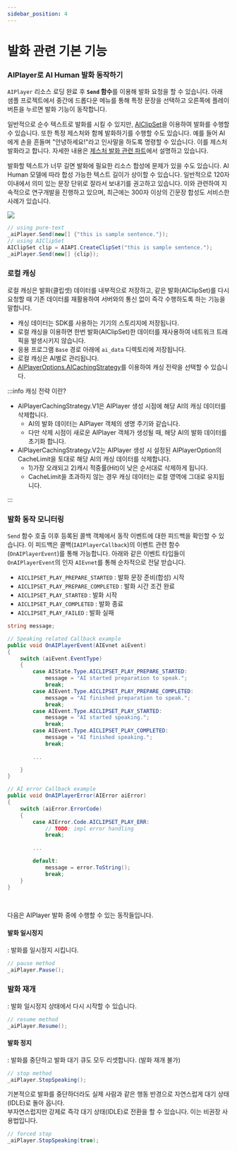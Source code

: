 ```yaml
---
sidebar_position: 4
---
```


# 발화 관련 기본 기능

### AIPlayer로 AI Human 발화 동작하기

`AIPlayer` 리소스 로딩 완료 후 **`Send` 함수**를 이용해 발화 요청을 할 수 있습니다. 아래 샘플 프로젝트에서 중간에 드롭다운 메뉴를 통해 특정 문장을 선택하고 오른쪽에 플레이 버튼을 누르면 발화 기능이 동작합니다.

일반적으로 순수 텍스트로 발화를 시킬 수 있지만, [AIClipSet](../../../aihuman/windows-sdk/apis/aiclipset)을 이용하여 발화를 수행할 수 있습니다. 또한 특정 제스처와 함께 발화하기를 수행할 수도 있습니다. 예를 들어 AI에게 손을 흔들며 "안녕하세요!"라고 인사말을 하도록 명령할 수 있습니다. 이를 제스처 발화라고 합니다. 자세한 내용은 [제스처 발화 관련 파트](../../../aihuman/windows-sdk/aiplayer/advanced-features#제스처-발화)에서 설명하고 있습니다.

발화할 텍스트가 너무 길면 발화에 필요한 리소스 합성에 문제가 있을 수도 있습니다. AI Human 모델에 따라 합성 가능한 텍스트 길이가 상이할 수 있습니다. 일반적으로 120자 이내에서 의미 있는 문장 단위로 잘라서 보내기를 권고하고 있습니다. 이와 관련하여 지속적으로 연구개발을 진행하고 있으며, 최근에는 300자 이상의 긴문장 합성도 서비스한 사례가 있습니다.

<img src="/img/aihuman/windows/speak_1.5.x.png" />

```csharp
// using pure-text
_aiPlayer.Send(new[] {"this is sample sentence."});
// using AIClipSet
AIClipSet clip = AIAPI.CreateClipSet("this is sample sentence.");
_aiPlayer.Send(new[] {clip});
```

### 로컬 캐싱

로컬 캐싱은 발화(클립셋) 데이터를 내부적으로 저장하고, 같은 발화(AIClipSet)를 다시 요청할 때 기존 데이터를 재활용하여 서버와의 통신 없이 즉각 수행하도록 하는 기능을 말합니다.
- 캐싱 데이터는 SDK를 사용하는 기기의 스토리지에 저장됩니다.
- 로컬 캐싱을 이용하면 한번 발화(AIClipSet)한 데이터를 재사용하여 네트워크 트래픽을 발생시키지 않습니다.
- 응용 프로그램 `Base` 경로 아래에 `ai_data` 디렉토리에 저장됩니다.
- 로컬 캐싱은 AI별로 관리됩니다.
- [AIPlayerOptions.AICachingStrategy](../../../aihuman/windows-sdk/aiplayer/setup#aicachingstrategy)를 이용하여 캐싱 전략을 선택할 수 있습니다.

:::info 캐싱 전략 이란?

- AIPlayerCachingStrategy.V1은 AIPlayer 생성 시점에 해당 AI의 캐싱 데이터를 삭제합니다.
  + AI의 발화 데이터는 AIPlayer 객체의 생명 주기와 같습니다.
  + 다만 삭제 시점이 새로운 AIPlayer 객체가 생성될 때, 해당 AI의 발화 데이터를 초기화 합니다.
- AIPlayerCachingStrategy.V2는 AIPlayer 생성 시 설정된 AIPlayerOption의 CacheLimit을 토대로 해당 AI의 캐싱 데이터를 삭제합니다.
  + 1)가장 오래되고 2)캐시 적중률(Hit)이 낮은 순서대로 삭제하게 됩니다.
  + CacheLimit을 초과하지 않는 경우 캐싱 데이터는 로컬 영역에 그대로 유지됩니다.

:::

### 발화 동작 모니터링

`Send` 함수 호출 이후 등록된 콜백 객체에서 동작 이벤트에 대한 피드백을 확인할 수 있습니다. 이 피드백은 콜백(`IAIPlayerCallback`)의 이벤트 관련 함수(`OnAIPlayerEvent`)를 통해 가능합니다. 아래와 같은 이벤트 타입들이 `OnAIPlayerEvent`의 인자 `AIEvnet`를 통해 순차적으로 전달 받습니다.

- `AICLIPSET_PLAY_PREPARE_STARTED` : 발화 문장 준비(합성) 시작
- `AICLIPSET_PLAY_PREPARE_COMPLETED` : 발화 시간 조건 완료
- `AICLIPSET_PLAY_STARTED` : 발화 시작
- `AICLIPSET_PLAY_COMPLETED` : 발화 종료
- `AICLIPSET_PLAY_FAILED` : 발화 실패

```csharp
string message;

// Speaking related Callback example
public void OnAIPlayerEvent(AIEvnet aiEvent)
{
    switch (aiEvent.EventType)
    {
        case AIState.Type.AICLIPSET_PLAY_PREPARE_STARTED:
            message = "AI started preparation to speak.";
            break;
        case AIEvent.Type.AICLIPSET_PLAY_PREPARE_COMPLETED:
            message = "AI finished preparation to speak.";
            break;
        case AIEvent.Type.AICLIPSET_PLAY_STARTED:
            message = "AI started speaking.";
            break;
        case AIEvent.Type.AICLIPSET_PLAY_COMPLETED:
            message = "AI finished speaking.";
            break;
            
        ...

    }
}

// AI error Callback example
public void OnAIPlayerError(AIError aiError)
{
    switch (aiError.ErrorCode)
    {
        case AIError.Code.AICLIPSET_PLAY_ERR:
            // TODO: impl error handling
            break;
        
        ...

        default:
            message = error.ToString();
            break;
    }
}
```

<br/>

다음은 AIPlayer 발화 중에 수행할 수 있는 동작들입니다.

#### 발화 일시정지

: 발화를 일시정지 시킵니다.
```csharp
// pause method
_aiPlayer.Pause();
```

### 발화 재개

: 발화 일시정지 상태에서 다시 시작할 수 있습니다.
```csharp
// resume method
_aiPlayer.Resume();
```

#### 발화 정지

: 발화를 중단하고 발화 대기 큐도 모두 리셋합니다. (발화 재개 불가)
```csharp
// stop method
_aiPlayer.StopSpeaking();
```

기본적으로 발화를 중단하더라도 실제 사람과 같은 행동 반경으로 자연스럽게 대기 상태(IDLE)로 돌아 옵니다.  
부자연스럽지만 강제로 즉각 대기 상태(IDLE)로 전환을 할 수 있습니다. 이는 비권장 사용법입니다.
```csharp
// forced stop
_aiPlayer.StopSpeaking(true);
```
